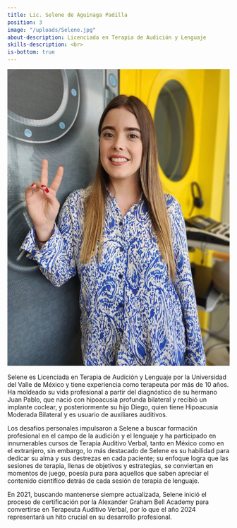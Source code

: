 ```yaml
---
title: Lic. Selene de Aguinaga Padilla
position: 3
image: "/uploads/Selene.jpg"
about-description: Licenciada en Terapia de Audición y Lenguaje
skills-description: <br>
is-bottom: true
---
```

![Selene.jpg](/uploads/Selene.jpg)

Selene es Licenciada en Terapia de Audición y Lenguaje por la Universidad del Valle de México y tiene experiencia como terapeuta por más de 10 años.  Ha moldeado su vida profesional a partir del diagnóstico de su hermano Juan Pablo, que nació con hipoacusia profunda bilateral y recibió un implante coclear,  y posteriormente su hijo Diego, quien tiene Hipoacusia Moderada Bilateral y es usuario de auxiliares auditivos.

Los desafíos personales impulsaron a Selene a buscar formación profesional en el campo de la audición y el lenguaje y ha participado en innumerables cursos de Terapia Auditivo Verbal, tanto en México como en el extranjero, sin embargo, lo más destacado de Selene es su habilidad para dedicar su alma y sus destrezas en cada paciente; su enfoque logra que las sesiones de terapia, llenas de objetivos y estrategias, se conviertan en momentos de juego, poesía pura para aquellos que saben apreciar el contenido científico detrás de cada sesión de terapia de lenguaje.

En 2021, buscando mantenerse siempre actualizada, Selene inició el proceso de certificación por la Alexander Graham Bell Academy para convertirse en Terapeuta Auditivo Verbal, por lo que el año 2024 representará un hito crucial en su desarrollo profesional.
